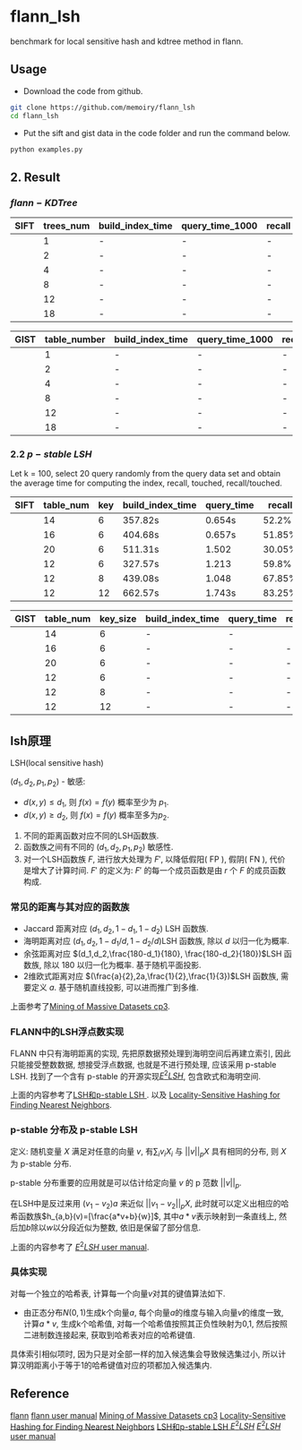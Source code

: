 # flann_lsh
benchmark for local sensitive hash and kdtree method in flann.

## Usage

* Download the code from github.

```bash
git clone https://github.com/memoiry/flann_lsh
cd flann_lsh
```

* Put the sift and gist data in the code folder and run the command below.

```bash
python examples.py
```

## 2. Result

### $flann-KDTree$

|SIFT|trees_num|build_index_time|query_time_1000|recall|
| --- | --- | --- | --- | --- |
| |1| - | - | - |
| |2| - | - | - |
| |4| - | - | - |
| |8| - | - | - |
| |12| - | - | - |
| |18| - | - | - |

|GIST|table_number|build_index_time|query_time_1000|recall|
| --- | --- | --- | --- | --- |
| |1| - | - | - |
| |2| - | - | - |
| |4| - | - | - |
| |8| - | - | - |
| |12| - | - | - |
| |18| - | - | - |

### 2.2 $p-stable \ LSH$

Let k = 100, select 20 query randomly from the query data set and obtain the average time for computing the index, recall, touched, recall/touched.

|SIFT|table_num|key|build_index_time|query_time|recall|touched|proportion|
| --- | --- | --- | --- | --- | --- | --- | --- |
| |14| 6 | 357.82s | 0.654s | 52.2% | 3.8% | 13.71 |
| |16| 6  | 404.68s | 0.657s | 51.85% |3.92% | 13.19|
| |20| 6 | 511.31s | 1.502 | 30.05% | 0.72%| 41.99|
| |12| 6  | 327.57s | 1.213 | 59.8% | 6.95%|  8.60|
| |12| 8 | 439.08s | 1.048 | 67.85% | 5.82%| 11.65|
| |12| 12  | 662.57s | 1.743s | 83.25% | 9.74%| 8.54|

|GIST|table_num|key_size|build_index_time|query_time|recall|touched|proportion|
| --- | --- | --- | --- | --- | --- | --- | --- |
| |14| 6 | - | - |  |  |  |
| |16| 6  | - | - | - | | |
| |20| 6 | - | - | - | | |
| |12| 6  | - | - | - | | |
| |12| 8 | - | - | - | | |
| |12| 12  | - | - | - | | |


## lsh原理

LSH(local sensitive hash)

$(d_1,d_2,p_1,p_2)$ - 敏感:

* $d(x,y){\leq}d_1$, 则 $f(x)=f(y)$ 概率至少为 $p_1$.
* $d(x,y){\geq}d_2$, 则 $f(x)=f(y)$ 概率至多为$p_2$.

1. 不同的距离函数对应不同的LSH函数族.
2. 函数族之间有不同的 $(d_1,d_2,p_1,p_2)$ 敏感性.
3. 对一个LSH函数族 $F$, 进行放大处理为 $F'$, 以降低假阳( FP ), 假阴( FN ), 代价是增大了计算时间. $F'$ 的定义为: $F'$ 的每一个成员函数是由 $r$ 个 $F$ 的成员函数构成. 

### 常见的距离与其对应的函数族

* Jaccard 距离对应 $(d_1,d_2,1-d_1,1-d_2)$ LSH 函数族.
* 海明距离对应 $(d_1,d_2,1-d_1/d,1-d_2/d)$LSH 函数族, 除以 $d$ 以归一化为概率.
* 余弦距离对应 $(d_1,d_2,\frac{180-d_1}{180}, \frac{180-d_2}{180})$LSH 函数族, 除以 180 以归一化为概率. 基于随机平面投影. 
* 2维欧式距离对应 $(\frac{a}{2},2a,\frac{1}{2},\frac{1}{3})$LSH 函数族, 需要定义 $a$. 基于随机直线投影, 可以进而推广到多维.

上面参考了[Mining of Massive Datasets cp3](http://infolab.stanford.edu/~ullman/mmds/ch3.pdf).

### FLANN中的LSH浮点数实现

FLANN 中只有海明距离的实现, 先把原数据预处理到海明空间后再建立索引, 因此只能接受整数数据, 想接受浮点数据, 也就是不进行预处理, 应该采用 p-stable LSH. 找到了一个含有 p-stable 的开源实现[$E^2LSH$](http://www.mit.edu/~andoni/LSH/), 包含欧式和海明空间.

上面的内容参考了[LSH和p-stable LSH ](http://blog.sina.com.cn/s/blog_67914f2901019p3v.html).
以及
[Locality-Sensitive Hashing for Finding Nearest Neighbors](http://www.matlabi.ir/wp-content/uploads/bank_papers/g_paper/g15_Matlabi.ir_Locality-Sensitive%20Hashing%20for%20Finding%20Nearest%20Neighbors.pdf).

### p-stable 分布及 p-stable LSH

定义: 随机变量 $X$ 满足对任意的向量 $v$, 有$\sum_iv_iX_i$ 与 $||v||_pX$ 具有相同的分布, 则 $X$ 为 p-stable 分布.

p-stable 分布重要的应用就是可以估计给定向量 $v$ 的 p 范数 $||v||_p$.

在LSH中是反过来用 $(v_1-v_2)a$ 来近似 $||v_1-v_2||_pX$, 此时就可以定义出相应的哈希函数族$h_{a,b}(v)=[\frac{a*v+b}{w}]$, 其中$a*v$表示映射到一条直线上, 然后加$b$除以$w$以分段近似为整数, 依旧是保留了部分信息.

上面的内容参考了 [$E^2LSH$ user manual](http://www.mit.edu/~andoni/LSH/manual.pdf).

### 具体实现

对每一个独立的哈希表, 计算每一个向量$v$对其的键值算法如下.

* 由正态分布$N(0,1)$生成k个向量$a$, 每个向量$a$的维度与输入向量$v$的维度一致, 计算$a*v$, 生成k个哈希值, 对每一个哈希值按照其正负性映射为0,1, 然后按照二进制数连接起来, 获取到哈希表对应的哈希键值.

具体索引相似项时, 因为只是对全部一样的加入候选集会导致候选集过小, 所以计算汉明距离小于等于1的哈希键值对应的项都加入候选集内.


## Reference

[flann](http://www.cs.ubc.ca/research/flann/)
[flann user manual](http://www.cs.ubc.ca/research/flann/uploads/FLANN/flann_manual-1.8.4.pdf)
[Mining of Massive Datasets cp3](http://infolab.stanford.edu/~ullman/mmds/ch3.pdf)
[Locality-Sensitive Hashing for Finding Nearest Neighbors](http://www.matlabi.ir/wp-content/uploads/bank_papers/g_paper/g15_Matlabi.ir_Locality-Sensitive%20Hashing%20for%20Finding%20Nearest%20Neighbors.pdf)
[LSH和p-stable LSH ](http://blog.sina.com.cn/s/blog_67914f2901019p3v.html)
[$E^2LSH$](http://www.mit.edu/~andoni/LSH/)
[$E^2LSH$ user manual](http://www.mit.edu/~andoni/LSH/manual.pdf)



